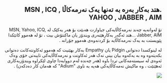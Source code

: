 <?php require("../../entete.php");?> <?php require("../../base.php");?> <?php require("../../fonctions.php");?>

<div id="corps" dir="rtl">

<h2> .هتد بەکار بەرە بە تەنها یەک نەرمەکاڵا MSN , ICQ , YAHOO , JABBER , AIM </h2>

<p>تۆ لەوانەیە چەند نەرمەکاڵایەکی جیاوازت هەبێت بۆ هەر یەکێک لە MSN, Yahoo, ICQ, Jabber, AIM ...هتد ئەگەر بەکارهێنەری ویندۆز یان ماکنتۆش بیت ، تۆ لە هەموو کاتێکدا پێویستت بە یەک نەرمەکاڵایە بۆ کردنەوەی هەموو جۆرانە .</p>

<p>لە لینوکسدا دەتوانی Pidgin یان Empathy بەکار بهێنیت کە هەموو ئەکاونتەکانت دەتوانی بکەیتەوە وە بە یەکەوە بیان بینی نەک هەر ئەکاونت و نەرمەکاڵایەکی تایبەتی خۆی وەک ئەوەی لە سیستەمەکانی تردا باوە (هەر چەندە لەم دووایەدا چاوی لێکراوە ویندۆزبەکاری ئەهێنێت ، وە ماکیش نەمەکاڵایەکی هەیە بە ناوی "Adium" کە هەمان کار دەدکەن) .</p>

<img src="Images/gaim_im_services.png" />

</div> </body> </html>
